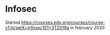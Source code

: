 # Infosec
Started https://courses.edx.org/courses/course-v1:IsraelX+infosec101+3T2019a in february 2020
